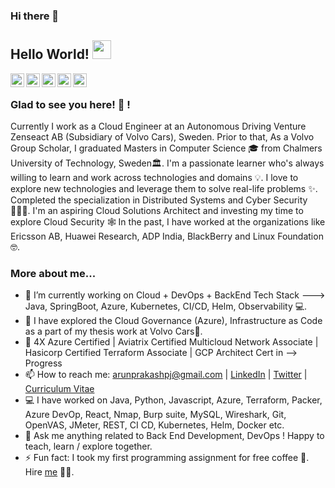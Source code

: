 ### Hi there 👋

## Hello World! <img src="https://gist.githubusercontent.com/arunprakashpj/48aa20057048b46c6f9ba9d114a8b76f/raw/69a9d496f651091a509ea8d9913c4aef5c419afb/Hi.gif" width="30px"></h2>

<a href="https://www.linkedin.com/in/arunprakashpj">
  <img align="left" alt="Arun's Linkdein" width="22px" src="https://cdn.jsdelivr.net/npm/simple-icons@v3/icons/linkedin.svg" />
</a>
<a href="https://stackoverflow.com/users/2351527/arunprakashpj">
  <img align="left" alt="Arun's stackoverflow" width="22px" src="https://cdn.jsdelivr.net/npm/simple-icons@v3/icons/stackoverflow.svg" />
</a>
<a href="https://knockitin.blogspot.com/">
  <img align="left" alt="Arun's Blog" width="22px" src="https://cdn.jsdelivr.net/npm/simple-icons@v3/icons/blogger.svg" />
</a>
<a href="https://twitter.com/arunprakashpj">
  <img align="left" alt="Arun's Twitter" width="22px" src="https://cdn.jsdelivr.net/npm/simple-icons@v3/icons/twitter.svg" />
</a>
<a href="https://www.quora.com/profile/ArunPrakash-Jothimani">
  <img align="left" alt="Arun's Quora" width="22px" src="https://cdn.jsdelivr.net/npm/simple-icons@v3/icons/quora.svg" />
</a>
<br />

### Glad to see you here! 🤩 !

Currently I work as a Cloud Engineer at an Autonomous Driving Venture Zenseact AB (Subsidiary of Volvo Cars), Sweden. Prior to that, As a Volvo Group Scholar, I graduated Masters in Computer Science 🎓 from Chalmers University of Technology, Sweden🏛. I'm a passionate learner who's always willing to learn and work across technologies and domains 💡. I love to explore new technologies and leverage them to solve real-life problems ✨. Completed the specialization in Distributed Systems and Cyber Security 👨🏻‍💻. I'm an aspiring Cloud Solutions Architect and investing my time to explore Cloud Security 🕸️ In the past, I have worked at the organizations like Ericsson AB, Huawei Research, ADP India, BlackBerry and Linux Foundation 🤓.

### More about me...

- 🔭 I’m currently working on Cloud + DevOps + BackEnd Tech Stack ---> Java, SpringBoot, Azure, Kubernetes, CI/CD, Helm, Observability 💻.
- 🌱 I have explored the Cloud Governance (Azure), Infrastructure as Code as a part of my thesis work at Volvo Cars🚀.
- 👯 4X Azure Certified | Aviatrix Certified Multicloud Network Associate | Hasicorp Certified Terraform Associate | GCP Architect Cert in --> Progress
- 📫 How to reach me: arunprakashpj@gmail.com | [LinkedIn](https://www.linkedin.com/in/arunprakashpj) | [Twitter](https://twitter.com/arunprakashpj) | [Curriculum Vitae](https://drive.google.com/file/d/1H9WEhLHlOG1o7vHi0wrb6CfmznjGY_fW/view?usp=sharing)
- 💻 I have worked on Java, Python, Javascript, Azure, Terraform, Packer, Azure DevOp, React, Nmap, Burp suite, MySQL, Wireshark, Git, OpenVAS, JMeter, REST, CI CD, Kubernetes, Helm, Docker etc.
- 💬 Ask me anything related to Back End Development, DevOps ! Happy to teach, learn / explore together.
- ⚡ Fun fact: I took my first programming assignment for free coffee 🤣. Hire [me](mailto:arunprakashpj@gmail.com?Subject=Hello%20Arun) 👨‍💻.

